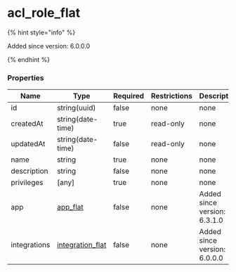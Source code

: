 
# acl_role_flat

{% hint style="info" %}

Added since version: 6.0.0.0

{% endhint %}

### Properties

|Name|Type|Required|Restrictions|Description|
|---|---|---|---|---|
|id|string(uuid)|false|none|none|
|createdAt|string(date-time)|true|read-only|none|
|updatedAt|string(date-time)|false|read-only|none|
|name|string|true|none|none|
|description|string|false|none|none|
|privileges|[any]|true|none|none|
|app|[app_flat](/schema/app_flat.md)|false|none|Added since version: 6.3.1.0|
|integrations|[integration_flat](/schema/integration_flat.md)|false|none|Added since version: 6.0.0.0|
